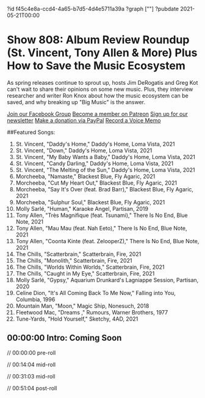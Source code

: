 ?id f45c4e8a-ccd4-4a65-b7d5-4d4e5711a39a
?graph [""]
?pubdate 2021-05-21T00:00
# Show 808: Album Review Roundup (St. Vincent, Tony Allen & More) Plus How to Save the Music Ecosystem

As spring releases continue to sprout up, hosts Jim DeRogatis and Greg Kot can't wait to share their opinions on some new music. Plus, they interview researcher and writer Ron Knox about how the music ecosystem can be saved, and why breaking up "Big Music" is the answer. 

[Join our Facebook Group](https://bit.ly/3sivr9T)
[Become a member on Patreon](https://bit.ly/3slWZvc)
[Sign up for our newsletter](https://bit.ly/3eEvRnG) 
[Make a donation via PayPal](https://bit.ly/3dmt9lU)
[Record a Voice Memo](https://bit.ly/2RyD5Ah)


##Featured Songs:

1. St. Vincent, "Daddy's Home," Daddy's Home, Loma Vista, 2021
1. St. Vincent, "Down," Daddy's Home, Loma Vista, 2021
1. St. Vincent, "My Baby Wants a Baby," Daddy's Home, Loma Vista, 2021
1. St. Vincent, "Candy Darling," Daddy's Home, Loma Vista, 2021
1. St. Vincent, "The Melting of the Sun," Daddy's Home, Loma Vista, 2021
1. Morcheeba, "Namaste," Blackest Blue, Fly Agaric, 2021
1. Morcheeba, "Cut My Heart Out," Blackest Blue, Fly Agaric, 2021
1. Morcheeba, "Say It's Over (feat. Brad Barr)," Blackest Blue, Fly Agaric, 2021
1. Morcheeba, "Sulphur Soul," Blackest Blue, Fly Agaric, 2021
1. Molly Sarlé, "Human," Karaoke Angel, Partisan, 2019
1. Tony Allen, "Très Magnifique (feat. Tsunami)," There Is No End, Blue Note, 2021
1. Tony Allen, "Mau Mau (feat. Nah Eeto)," There Is No End, Blue Note, 2021
1. Tony Allen, "Coonta Kinte (feat. ZelooperZ)," There Is No End, Blue Note, 2021
1. The Chills, "Scatterbrain," Scatterbrain, Fire, 2021
1. The Chills, "Monolith," Scatterbrain, Fire, 2021
1. The Chills, "Worlds Within Worlds," Scatterbrain, Fire, 2021
1. The Chills, "Caught in My Eye," Scatterbrain, Fire, 2021
1. Molly Sarlé, "Gypsy," Aquarium Drunkard's Lagniappe Session, Partisan, 2020
1. Celine Dion, "It's All Coming Back To Me Now," Falling into You, Columbia, 1996
1. Mountain Man, "Moon," Magic Ship, Nonesuch, 2018
1. Fleetwood Mac, "Dreams ," Rumours, Warner Brothers, 1977
1. Tune-Yards, "Hold Yourself," Sketchy, 4AD, 2021





## 00:00:00 Intro: Coming Soon

// 00:00:00 pre-roll

// 00:14:04 mid-roll

// 00:31:03 mid-roll

// 00:51:04 post-roll
